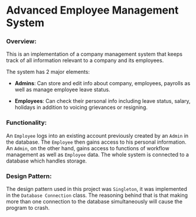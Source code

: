 # Advanced Employee Management System
### __Overview__:
  This is an implementation of a company management system that keeps track of all information relevant to a company and its employees.

  The system has 2 major elements:
  - __Admins__: Can store and edit info about company, employees, payrolls as well as manage employee leave status.

  - __Employees__: Can check their personal info including leave status, salary, holidays in addition to voicing grievances or resigning.

### __Functionality__:
An `Employee` logs into an existing account previously created by an `Admin` in the database. The `Employee` then gains access to his personal information. An `Admin`, on the other hand, gains access to functions of workflow management as well as `Employee` data. The whole system is connected to a database which handles storage.

### __Design Pattern__:
The design pattern used in this project was `Singleton`, it was implemented in the `Database Connection` class. The reasoning behind that is that making more than one connection to the database simultaneously will cause the program to crash.
